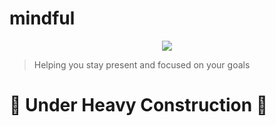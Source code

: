 # mindful


<p align="center">
  <img src="https://github.com/mattstrayer/mindful/assets/1877440/38f9e2e6-80ac-4002-8a87-80b9f26c161e" style="max-width: 400px;" />
</p>



> Helping you stay present and focused on your goals

# 🚧 Under Heavy Construction 🚧
